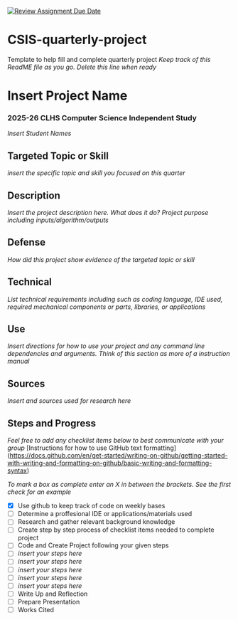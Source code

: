 [![Review Assignment Due Date](https://classroom.github.com/assets/deadline-readme-button-22041afd0340ce965d47ae6ef1cefeee28c7c493a6346c4f15d667ab976d596c.svg)](https://classroom.github.com/a/dkSCo0R2)
# CSIS-quarterly-project
Template to help fill and complete quarterly project
_Keep track of this ReadME file as you go. Delete this line when ready_ 

# Insert Project Name
### 2025-26 CLHS Computer Science Independent Study
_Insert Student Names_

## Targeted Topic or Skill
_insert the specific topic and skill you focused on this quarter_

## Description
_Insert the project description here. What does it do?_ 
_Project purpose including inputs/algorithm/outputs_

## Defense
_How did this project show evidence of the targeted topic or skill_

## Technical
_List technical requirements including such as coding language, IDE used, required mechanical components or parts, libraries, or applications_

## Use
_Insert directions for how to use your project and any command line dependencies and arguments. Think of this section as more of a instruction manual_


## Sources
_Insert and sources used for research here_

## Steps and Progress 
_Feel free to add any checklist items below to best communicate with your group_
[Instructions for how to use GitHub text formatting] (https://docs.github.com/en/get-started/writing-on-github/getting-started-with-writing-and-formatting-on-github/basic-writing-and-formatting-syntax) 

_To mark a box as complete enter an X in between the brackets. See the first check for an example_
- [X] Use github to keep track of code on weekly bases
- [ ] Determine a proffesional IDE or applications/materials used
- [ ] Research and gather relevant background knowledge 
- [ ] Create step by step process of checklist items needed to complete project
- [ ] Code and Create Project following your given steps
- [ ] _insert your steps here_
- [ ] _insert your steps here_
- [ ] _insert your steps here_
- [ ] _insert your steps here_
- [ ] _insert your steps here_
- [ ] Write Up and Reflection 
- [ ] Prepare Presentation
- [ ] Works Cited

